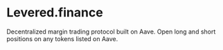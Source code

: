 # Levered.finance

Decentralized margin trading protocol built on Aave. Open long and short positions on any tokens listed on Aave.